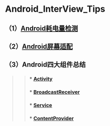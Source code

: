# Android_InterView_Tips
## （1）[Android耗电量检测](https://github.com/ronindong/Android_InterView_Tips/blob/master/Android%E8%80%97%E7%94%B5%E9%87%8F%E6%A3%80%E6%B5%8B.md)
## （2）[Android屏幕适配](https://github.com/ronindong/Android_InterView_Tips/blob/master/Android%E5%B1%8F%E5%B9%95%E9%80%82%E9%85%8D.md)
## （3）Android四大组件总结<br/>
>>###     * [Activity](https://github.com/ronindong/Android_InterView_Tips/blob/master/android_components/Activity%E6%80%BB%E7%BB%93.md)<br/>
>>###     * [BroadcastReceiver](https://github.com/ronindong/Android_InterView_Tips/blob/master/android_components/BroadcastReceiver.md)<br/>
>>###     * [Service](https://github.com/ronindong/Android_InterView_Tips/blob/master/android_components/Service.md)<br/>
>>###     * [ContentProvider](https://github.com/ronindong/Android_InterView_Tips/blob/master/android_components/ContentProvider.md)<br/>

